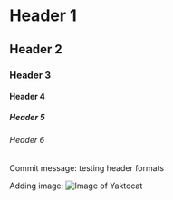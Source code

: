 # Header 1
## Header 2
### Header 3
#### Header 4
##### Header 5
###### Header 6
Commit message: testing header formats

Adding image:
![Image of Yaktocat](https://octodex.github.com/images/yaktocat.png)

